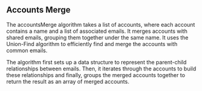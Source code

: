 ## Accounts Merge

The accountsMerge algorithm takes a list of accounts, where each account contains a name and a list of associated emails. It merges accounts with shared emails, grouping them together under the same name. It uses the Union-Find algorithm to efficiently find and merge the accounts with common emails.

The algorithm first sets up a data structure to represent the parent-child relationships between emails. Then, it iterates through the accounts to build these relationships and finally, groups the merged accounts together to return the result as an array of merged accounts.